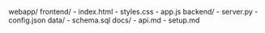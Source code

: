 webapp/
  frontend/
    - index.html
    - styles.css
    - app.js
  backend/
    - server.py
    - config.json
  data/
    - schema.sql
  docs/
    - api.md
    - setup.md